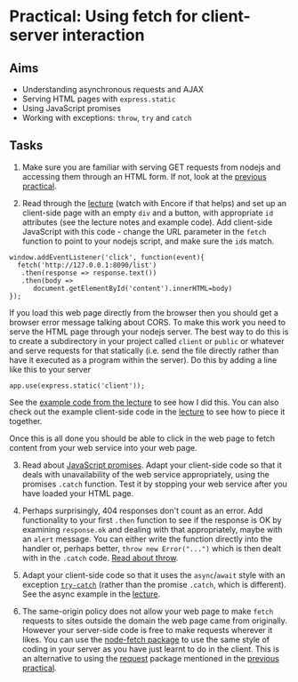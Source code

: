 # Practical: Using fetch for client-server interaction

## Aims

* Understanding asynchronous requests and AJAX
* Serving HTML pages with `express.static`
* Using JavaScript promises
* Working with exceptions: `throw`, `try` and `catch`

## Tasks

1. Make sure you are familiar with serving GET requests from nodejs and accessing them through an HTML form. If not, look at the [previous practical][]. 

2. Read through the [lecture][] (watch with Encore if that helps)
   and set up an client-side page with an empty `div` and a button,
   with appropriate `id` attributes (see the lecture notes and example
   code). Add client-side JavaScript with this code - change the URL
   parameter in the `fetch` function to point to your nodejs script,
   and make sure the `id`s match.

```
window.addEventListener('click', function(event){
  fetch('http://127.0.0.1:8090/list')
   .then(response => response.text())
   .then(body =>
      document.getElementById('content').innerHTML=body)
});
```
  If you load this web page directly from the browser then you should
  get a browser error message talking about CORS. To make this work
  you need to serve the HTML page through your nodejs server. The best
  way to do this is to create a subdirectory in your project called
  `client` or `public` or whatever and serve requests for that
  statically (i.e. send the file directly rather than have it executed
  as a program within the server). Do this by adding a line like this
  to your server
  
  ```
  app.use(express.static('client'));
  ```
  
  See the [example code from the
  lecture](https://github.com/stevenaeola/progblack_lectures/tree/main/js_fetch/server.js)
  to see how I did this. You can also check out the example
  client-side code in the [lecture][] to see how to piece it together.
  
  Once this is all done you should be able to click in the web page to
  fetch content from your web service into your web page.
  
3. Read about [JavaScript
   promises](https://developer.mozilla.org/en-US/docs/Web/JavaScript/Guide/Using_promises). Adapt
   your client-side code so that it deals with unavailability of the
   web service appropriately, using the promises `.catch`
   function. Test it by stopping your web service after you have
   loaded your HTML page.
   
4. Perhaps surprisingly, 404 responses don't count as an error. Add
   functionality to your first `.then` function to see if the response
   is OK by examining `response.ok` and dealing with that
   appropriately, maybe with an `alert` message. You can either write
   the function directly into the handler or, perhaps better, `throw
   new Error("...")` which is then dealt with in the `.catch`
   code. [Read about
   throw](https://developer.mozilla.org/en-US/docs/Web/JavaScript/Reference/Statements/throw).
   
5. Adapt your client-side code so that it uses the `async`/`await`
   style with an exception
   [`try-catch`](https://developer.mozilla.org/en-US/docs/Web/JavaScript/Reference/Statements/try...catch)
   (rather than the promise `.catch`, 
   which is different). See the async example in the [lecture][].
   
6. The same-origin policy does not allow your web page to make `fetch`
   requests to sites outside the domain the web page came from
   originally. However your server-side code is free to make requests
   wherever it likes. You can use the [node-fetch
   package](https://www.npmjs.com/package/node-fetch) to use the same
   style of coding in your server as you have just learnt to do in the
   client. This is an alternative to using the
   [request](https://www.npmjs.com/package/request) package mentioned
   in the [previous practical][]. 
   
   [lecture]: https://github.com/stevenaeola/progblack_lectures/tree/main/js_fetch
[previous practical]: https://github.com/stevenaeola/proglabs_js/tree/master/node_routing/
